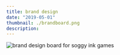 ```yaml
---
title: brand design
date: "2019-05-01"
thumbnail: ./brandboard.png
description:
---
```


![brand design board for soggy ink games](https://res.cloudinary.com/soggy-ink-games/image/upload/v1675006482/portfolio/brandboard_agsop8.gif)

